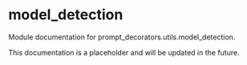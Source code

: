 # model_detection

Module documentation for prompt_decorators.utils.model_detection.

This documentation is a placeholder and will be updated in the future.
